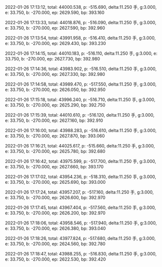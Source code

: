 2022-01-26 17:13:12, total: 44000.538, p: -515.690, delta:11.250 手, g:3.000, e: 33.750, b: -270.000, ep: 2629.590, bp: 393.160

2022-01-26 17:13:33, total: 44018.876, p: -516.090, delta:11.250 手, g:3.000, e: 33.750, b: -270.000, ep: 2627.590, bp: 392.960

2022-01-26 17:13:54, total: 43991.958, p: -516.410, delta:11.250 手, g:3.000, e: 33.750, b: -270.000, ep: 2629.430, bp: 393.230

2022-01-26 17:14:15, total: 44010.183, p: -516.110, delta:11.250 手, g:3.000, e: 33.750, b: -270.000, ep: 2627.730, bp: 392.980

2022-01-26 17:14:36, total: 43983.902, p: -516.510, delta:11.250 手, g:3.000, e: 33.750, b: -270.000, ep: 2627.330, bp: 392.980

2022-01-26 17:14:58, total: 43989.470, p: -517.550, delta:11.250 手, g:3.000, e: 33.750, b: -270.000, ep: 2626.050, bp: 392.950

2022-01-26 17:15:18, total: 43996.240, p: -516.710, delta:11.250 手, g:3.000, e: 33.750, b: -270.000, ep: 2625.290, bp: 392.750

2022-01-26 17:15:39, total: 44010.610, p: -516.120, delta:11.250 手, g:3.000, e: 33.750, b: -270.000, ep: 2627.160, bp: 392.910

2022-01-26 17:16:00, total: 43988.283, p: -516.610, delta:11.250 手, g:3.000, e: 33.750, b: -270.000, ep: 2627.870, bp: 393.060

2022-01-26 17:16:21, total: 44025.617, p: -515.660, delta:11.250 手, g:3.000, e: 33.750, b: -270.000, ep: 2625.780, bp: 392.680

2022-01-26 17:16:42, total: 43975.599, p: -517.700, delta:11.250 手, g:3.000, e: 33.750, b: -270.000, ep: 2627.660, bp: 393.170

2022-01-26 17:17:02, total: 43954.236, p: -518.310, delta:11.250 手, g:3.000, e: 33.750, b: -270.000, ep: 2625.690, bp: 393.000

2022-01-26 17:17:24, total: 43957.207, p: -517.160, delta:11.250 手, g:3.000, e: 33.750, b: -270.000, ep: 2626.600, bp: 392.970

2022-01-26 17:17:45, total: 43967.404, p: -517.560, delta:11.250 手, g:3.000, e: 33.750, b: -270.000, ep: 2626.200, bp: 392.970

2022-01-26 17:18:06, total: 43958.546, p: -517.940, delta:11.250 手, g:3.000, e: 33.750, b: -270.000, ep: 2626.380, bp: 393.040

2022-01-26 17:18:26, total: 43977.824, p: -517.680, delta:11.250 手, g:3.000, e: 33.750, b: -270.000, ep: 2624.560, bp: 392.780

2022-01-26 17:18:47, total: 43988.255, p: -516.830, delta:11.250 手, g:3.000, e: 33.750, b: -270.000, ep: 2622.530, bp: 392.420